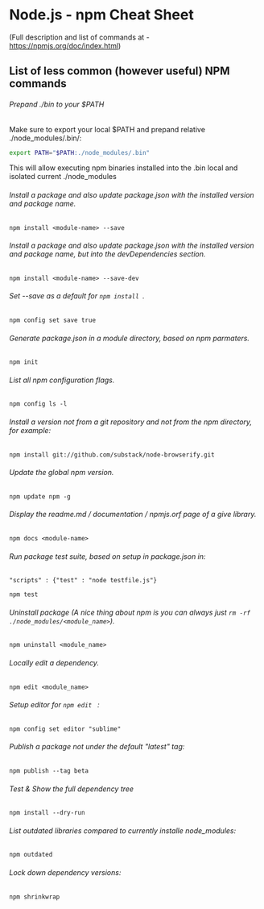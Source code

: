 Node.js - npm Cheat Sheet
===
(Full description and list of commands at - https://npmjs.org/doc/index.html)

## List of less common (however useful) NPM commands

###### Prepand ./bin to your $PATH
Make sure to export your local $PATH and prepand relative ./node_modules/.bin/:

````sh
export PATH="$PATH:./node_modules/.bin"
````

This will allow executing npm binaries installed into the .bin local and isolated current ./node_modules

###### Install a package and also update package.json with the installed version and package name.

```
npm install <module-name> --save
```

###### Install a package and also update package.json with the installed version and package name, but into the devDependencies section.

```
npm install <module-name> --save-dev
```

###### Set --save as a default for ```npm install ```.

```
npm config set save true
```

###### Generate package.json in a module directory, based on npm parmaters.

```
npm init
```


###### List all npm configuration flags.

```
npm config ls -l
```


###### Install a version not from a git repository and not from the npm directory, for example:

```
npm install git://github.com/substack/node-browserify.git
````

###### Update the global npm version.

```
npm update npm -g
```

###### Display the readme.md / documentation / npmjs.orf page of a give library.

```
npm docs <module-name>
```

###### Run package test suite, based on setup in package.json in:
 
``` "scripts" : {"test" : "node testfile.js"} ```
 

```
npm test
```

###### Uninstall package (A nice thing about npm is you can always just ```rm -rf ./node_modules/<module_name>```).

```
npm uninstall <module_name>
```

###### Locally edit a dependency.

```
npm edit <module_name>
```

###### Setup editor for ```npm edit ``` :

```
npm config set editor "sublime"
```

###### Publish a package not under the default "latest" tag:

```
npm publish --tag beta
```

###### Test & Show the full dependency tree

```
npm install --dry-run
```

###### List outdated libraries compared to currently installe node_modules:

```
npm outdated
```

###### Lock down dependency versions:

```
npm shrinkwrap
```



